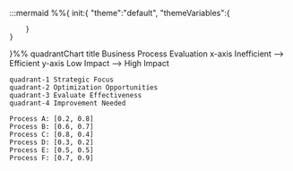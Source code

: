 :::mermaid
%%{
    init:{
        "theme":"default",
        "themeVariables":{
            
        }
    }
}%%
quadrantChart
    title Business Process Evaluation
    x-axis Inefficient  --> Efficient
    y-axis Low Impact --> High Impact

    quadrant-1 Strategic Focus
    quadrant-2 Optimization Opportunities
    quadrant-3 Evaluate Effectiveness
    quadrant-4 Improvement Needed

    Process A: [0.2, 0.8]
    Process B: [0.6, 0.7]
    Process C: [0.8, 0.4]
    Process D: [0.3, 0.2]
    Process E: [0.5, 0.5]
    Process F: [0.7, 0.9]
